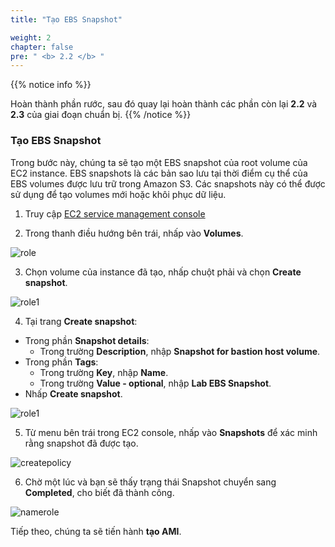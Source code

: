 ```yaml
---
title: "Tạo EBS Snapshot"

weight: 2
chapter: false
pre: " <b> 2.2 </b> "
---
```


{{% notice info %}}

Hoàn thành phần rước, sau đó quay lại hoàn thành các phần còn lại **2.2** và **2.3** của giai đoạn chuẩn bị.
{{% /notice %}}

### Tạo EBS Snapshot

Trong bước này, chúng ta sẽ tạo một EBS snapshot của root volume của EC2 instance. EBS snapshots là các bản sao lưu tại thời điểm cụ thể của EBS volumes được lưu trữ trong Amazon S3. Các snapshots này có thể được sử dụng để tạo volumes mới hoặc khôi phục dữ liệu.

1. Truy cập [EC2 service management console](https://console.aws.amazon.com/ec2/v2/home)

2. Trong thanh điều hướng bên trái, nhấp vào **Volumes**.

![role](/images/2.prerequisite/023-createebsvolumes.png)

3. Chọn volume của instance đã tạo, nhấp chuột phải và chọn **Create snapshot**.

![role1](/images/2.prerequisite/024-createebsvolumes.png)

4. Tại trang **Create snapshot**:
- Trong phần **Snapshot details**:
   - Trong trường **Description**, nhập **Snapshot for bastion host volume**.
- Trong phần **Tags**:
   - Trong trường **Key**, nhập **Name**.
   - Trong trường **Value - optional**, nhập **Lab EBS Snapshot**.
- Nhấp **Create snapshot**.

![role1](/images/2.prerequisite/025-createebsvolumes.png)

5. Từ menu bên trái trong EC2 console, nhấp vào **Snapshots** để xác minh rằng snapshot đã được tạo.

![createpolicy](/images/2.prerequisite/026-createebsvolumes.png)

6. Chờ một lúc và bạn sẽ thấy trạng thái Snapshot chuyển sang **Completed**, cho biết đã thành công.

![namerole](/images/2.prerequisite/027-createebsvolumes.png)

Tiếp theo, chúng ta sẽ tiến hành **tạo AMI**.